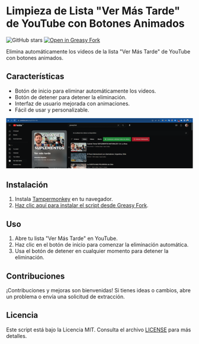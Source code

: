 # Limpieza de Lista "Ver Más Tarde" de YouTube con Botones Animados

![GitHub stars](https://img.shields.io/github/stars/SebastianRiquelmeM/TamperMonkeyEliminarVerMasTardeYoutube?style=social)
[![Open in Greasy Fork](https://img.shields.io/badge/Open%20in-Greasy%20Fork-green)](https://greasyfork.org/es/scripts/xxxxx)

Elimina automáticamente los videos de la lista "Ver Más Tarde" de YouTube con botones animados.

## Características

-   Botón de inicio para eliminar automáticamente los videos.
-   Botón de detener para detener la eliminación.
-   Interfaz de usuario mejorada con animaciones.
-   Fácil de usar y personalizable.

![Screenshot](./screenshot.png)

## Instalación

1. Instala [Tampermonkey](https://www.tampermonkey.net/) en tu navegador.
2. [Haz clic aquí para instalar el script desde Greasy Fork](https://greasyfork.org/es/scripts/xxxxx).

## Uso

1. Abre tu lista "Ver Más Tarde" en YouTube.
2. Haz clic en el botón de inicio para comenzar la eliminación automática.
3. Usa el botón de detener en cualquier momento para detener la eliminación.

## Contribuciones

¡Contribuciones y mejoras son bienvenidas! Si tienes ideas o cambios, abre un problema o envía una solicitud de extracción.

## Licencia

Este script está bajo la Licencia MIT. Consulta el archivo [LICENSE](LICENSE) para más detalles.
